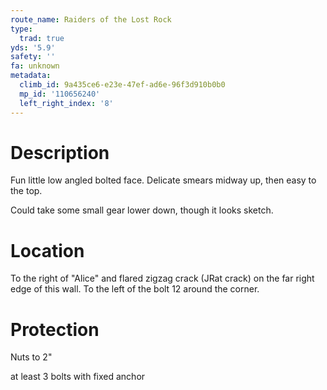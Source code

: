 ```yaml
---
route_name: Raiders of the Lost Rock
type:
  trad: true
yds: '5.9'
safety: ''
fa: unknown
metadata:
  climb_id: 9a435ce6-e23e-47ef-ad6e-96f3d910b0b0
  mp_id: '110656240'
  left_right_index: '8'
---
```

# Description
Fun little low angled bolted face.  Delicate smears midway up, then easy to the top.

Could take some small gear lower down, though it looks sketch.

# Location
To the right of "Alice" and flared zigzag crack (JRat crack) on the far right edge of this wall.  To the left of the bolt 12 around the corner.

# Protection
Nuts to 2"

at least 3 bolts with fixed anchor
